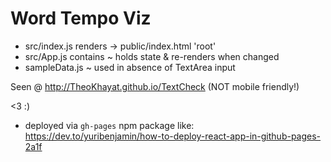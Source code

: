 # Word Tempo Viz

- src/index.js renders <MainViz /> -> public/index.html 'root'
- src/App.js contains <MainViz /> ~ holds state & re-renders when changed
- sampleData.js ~ used in absence of TextArea input

Seen @ http://TheoKhayat.github.io/TextCheck (NOT mobile friendly!)

<3 :)

* deployed via `gh-pages` npm package like: https://dev.to/yuribenjamin/how-to-deploy-react-app-in-github-pages-2a1f
